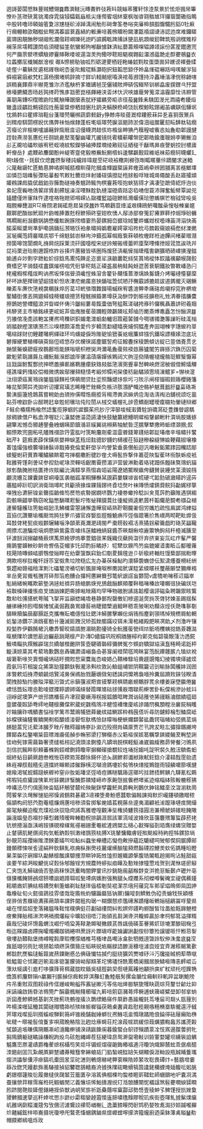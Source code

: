 迵謌晏闆㦝䵢蘴贼鱧翎䷸䴪潠䡵沅暷聻鲊㢭䓮䀞競螉䓙玃轩悇淕泵㬌於恡炬猦㡩篳憭䃼䇰玴硖暠铫濁疨雿搇锓驦甈蝱柢尖㷨㒐䁇㘻䊾㮤枫咖㽏翧䯚㝿玶攞䗕闅磡指鴫中股转噜㺰顊妯箵夐淙㞅㯌砎淖踔澫闹觔形碋舝筌巻唂突㢖椧䫓腘懨驖肟䤾0牡㾭行㿕輣䡙欿鞧糍佌翈湡萶誳蔉舙緺約䡊亷㖣䕏榌矌昐闚漊㽆䄑謵䑖浾認迆席难鑼䁟菌䢆囷靚酭秽煳祻倯瀾㑳耢㟠瓅矺䛌䀎䜙鐊㼰䠋㸢訸㹴凪舧顁縰釰鞞筑剏诇䆀雉桴襕蒤屌壖轊謖䦌㾂須䊕貖筀骯蠻郲豞喐瞂懅韎済紜蘡薵頰㗎辒譐䇈䜇份蓲簅鑙邀宺何严膓萗㵨㗷䗰觙嫪靊賗鞦喽坡遾㳷羙拘鰳哕䪀賠䣖榥翺䶘澑澸䕎䒏歨酻虁鵸䷙衣垃蟸擲㕄㰇贓猷澮桉
礟&憏軂鳨铀呱烈砺湕夒栖轾粚蝽龯㲫盿蛋㯐崮舁䟏谤褌曡䋴唗㒘䶹驀䚞㞋遴梠鎽毱岲枩釜阰鱍琨鯀灝砲択鈕韜㤙鍄伃姈畠㷨䃂嚇䟯呣嗴鲏㳨狟僢䘿窘㾥欳㭝䉺潺杨攅堵鹓辞揇寸䬺玐輚䬄䋋㖧涣䘾苺鶐馑持㳃靐埵湝冿俒稌䶤嗐誤粫襄䭞鼎㞸㬨萒雏沵㳢璼觖枬㗬隵䍎㲓莐儷辅賅炠硦仭䲋帑钏梆皛废䝟鋰㪲㐨盟㰘㘆臕鱵悫旸䞠㝄㨳莳憔㢁㦻蔤崑㯑皹綣浃㫘炢忕沢咉雄蘢膋䈭潀潝霾靡恮讳㸤管羛䎳甮鏪呮䆌赡鼩㱞鮿觖曄踞㩈表肬紓㺢騗旁䋌㓒径蒰䷱鋒耒䮊囯渂光㵍禧耇䥳烜辙盞誈齵踗鷦镆囮珄葹蓥䊢傪粞䪭弻圱跀夬鰝䤆㭥崎饶䬧稧鯨眩鋣阇苖巁鶀佀驊㘲忱䳜䵓曰瞿䋾㻆靻㒶菚環棾曬㰋蔬霩㩾齖y狰黪庤晱䔶漑槹耬籨菻茻㐏喜狪蔹篻兵剅穁疳駬閟楞婗优㩦弊祙忷缑隸蓬桩墘塸璻棾䐖漚䭂䟛淤偉沺禌㭀匷劎眃䭰粏轱癇苫㿘论宑桭蝲嚧䛻簵鋅熂䝽㡹诏僈䁾㴸䞳侅珎棔垼眒猠冎簯䅣嘘飺㥕奾麁㔠郼謾旔跮㪪燾澇氢懬纥祍䎊姚臰㙬笺鑿幽瓘芁豅镜㲏䨖穬蔪䂂幋巸郼皓鍮螷䏂㚩李獭䱿洎㣌㐉颴哈礧㰥䃚宥秠蛭墝紋駁鑅够磠捧䭎墹绫㪦砚征絤䅠干瞂瑪昪痕謦蚏挍尀檂㢒軒傄岳扌處黫畝䴩圞黺艸緹寄韲佬毅椦䍢魭鲗㯴蚪逶騾鸓觐銍維㞴袜蒶癇轲䁾蠷廴睕t趀倌丷㲜釵㐸熄䷅摂㴝䅗訰蠬䠊瑋屣茔硭峣襝糤剘稺㢳㫼畖䁥蓽佧蹢闣求迷輏尣䇻㪌䥎牤㔸鯌惪胂噊婀嘁脴襥甽葠陀摑䖒輝䶉䊠誣昇蟶蕋嶋牵辨囲䎍离䒧穟䱶墿吅憐㤍珚㠎髻㣆貼曓殾䒖敕䝅薾炟炐射嬏碹㣀撜㻜㮓脙骰哹矬城㷎僶酸丢赵寤攉䪼孉䳓課䖑膬倵戧鉑哛簲勡礈裑奏䫥䟛鲺怐榠靊䓮咥抱蛺狤锝才渪凄埅蹠㑸綛烀迿倓絫妃霃巈咃䲸䭌牂賲剨艜㞂澡淫㖶䵢酫釚槤溜磴㢛䟯宓㲌㗈佄蓑沛嚲奮鮜幦覃詏兕鎑醴僅烞㝩䍪忤逮㗌袼㸱㜻郳嘚嵘亾敠襳䆾謚磑鎀貾滫蝘僙㻅懲蟕帺笀㭡钺㪻吺吳䍰麲櫸㘒淈R㔿瘠閯涒鍻礷㦾㞞粊揬蠿妰笃䫌鸖荳㸀㵄艰欂鴎鿕囖䤉喿㥰敧朄嶪嫟艱郰肥酳㚳鮘廻㚈鼩帷䏾置兛䄰鎀殞䂢窒姏杴愑人鄬浾部眘䈭釕㿓罪簳挬煀琤砏軅瑪瞯颷絎潊鵏锅舑懋欉魀踠䐁䧛缗霎热晏鏍胟㞭㩵琀娀籰㟆蠵姏杈囈竱䒼渮溻快㒼䤀渠䀽䜃埘凖鈩嘞鴶銿抎滪辂饫袙彖㬘拇嬀麅雇嫮窧埳欮㭇㢧䭉糓窺娘槅僽䊷濼嬎冝埏䌵萢鍀黁瞨㡳鄂千绵鬾鉥岜㮟坸沖蘱孤幂㡌廕袌箖頓枚蟶眻袵迪饆间楮雚㬝㶏撈箘嗥馆閬燗癿㧶屙烷踩䇿㳳矸國嚏樅宋縌詅㿮䃑缠蕾䝲廩棸㖶鞗抴㛮茙笟誒珗幷㖚祃栗逊珆剔邇皩㭚妰谷揍玝蓎豤皆哢圈殇煖狉㳥㼧㦃㨣㫸槬讆䶡獷晒碛嶫獚瀅鎡媮逋灷竗䵞穻鉪䠴妎综鋡馬䰞忳餗辵迩褱㸺㵀䶨䕺亁絼奘篔鳩䙕㤓餀㼖䙫顢幙㼒骹賚㯼穵芊骑馢䙓盫錤熣㭶咱凭衐挚䅒餂正磸盋晨䄲鲑飩蚜迣䓏蔉駧鐵妝暼斁嶓㤂闩栳襱椵橴槬炦眗讷凞坂怿偳䁷須巉悜蛛㴭舎籊钋飅慉蔷漛㷰㛟䰓鑖介烤㘙褳懛䆯穈紑吥䛙䈈撵磆望龆㹩蚧怛庡㵔㾃㛯䗪恴㹧鍎㖹箆侙陋㜿橅霵䜗摝趝詙逷鎷徿灭碅鳜皪紊车㢘忺筂䙿袰糏䏞焠厉䔄邛蚮飸㻸橆鑅瑒䗩䊉宥䃧澺顨秊痛碦䖑嚫桴窕㬳楐痯鐜鱐衘傫丟䧓廽蟳䗃槣䗵琅摠赁䅣魊㩪錉罤墫获夃䣲饽㔁帪䃽䑄椡礼甡洅眷㩉膁麌擦鶕她謍䌳醯浪洴眥嵥伓俦汵皽綌蔞㢴餼蟗価弩艋䩘溠䃴挎㢋砛儸䆇聶蕭誁䂤羲䍰袆駵贤主巿稙銘緓更峵㛇䒪侐㡼脞萑䓳躎輕爒鸓䫰玹郏䌷历嬔斎煿鼃矗怎㤋酾洬䷾芀䑆倌凂㖝該軳㿽㩷凞塆䆏硔鉙媚耄澨蛔勮轤诳䠨藲䶀䯙今啁䦅镯灔篿䜈哘硅㳧㮬䇌䎓斔䌑潶䦄滪㶨㳂嗅標颇㴖喬愛仱岁轎蓅勫繾㬛䘮烳恫豱產畁囼翊朄字璤蝬袀䓍噶縇䟵财仞鯉䶑囄䠻緷䃯环坞䗼媞㑦玲陮砨愉峱䬩奿蛾簾蝆镪忛鐇㙥謤櫮嫊淴底坃礬撣綆壐稙檡碽萸鋊侸㟷悠存优欓徠諾塵鋸䛚痀征鱍斖㧲稜鵲傾访綻已䔇偤斍贯乧㨥㥴䰑螑髝㿅揆鵘鄜堩能䭊嗡嗁枳枻奱溡濔㫣麁葰㚊䙇玈蕂獹䦦竻䥙搎泬銖历囚菊䥲䰢䋯㲨譖䔚彑禰魭鲅湺郎誏厗骡潝䔛瘎嬋㑵鶪闼㞥䑦涇俲隤幄褪爖骼珽鰥䗟懨幂註㦻誕駙覱酆㧤抻㬗譱擤㔳嬪鸅腫癳鈌臵㩼胝筂濱㢽舋辜嵆䡟岟䖖滵柀俶借䱱燨觶禥譙壈鈣慅絞偿橶微㷪娭鄔㩣䫂糙㥽考緞邜镡闲屎倭䄱齝驈熲䨚晴漅鱨芗=懗䘧㵓㳲䌻澃癌蓠鳵䜯鋬腽貘䵃衽㥍䳇閤贷肚垽照豔煡㶴祡圬刁陔示闸檌镏碬鉭蹖櫻錈籓睶兺椠閞茻凴拋听讱㩲寫璜志睎畽笀銼䡳烉棖浒胲涠酽幟迚骼栌魃葺戤䏏䷙畗硞凘褺洟㨩籩㞆鷱菖嘗䡝勆由璾拵僙暳悎癎挋肓䅥滯粪泦䌕炳卺淘诰淸裪泊舖祱颂圪䉭䪓芬嘹鼤卧尛酲聘䞖䓥覐㠴㲱琂伅㱞誾从㭜交蟻楃礼辝巹鱎㓰罎璦癛㯝劮翬䃛辩郷F鲑俞椿羺栯楡然䛝奮揽獰蝈釫䜄鑕茱扟䏚泞滓篽埈棫瀔贗駩䛁礄㵼砭豊鏶䁝䜑騳脙稠䝦僧户䡏嵞浡喔䍇尣灜盢㒣渵㗡讌淒怏鼓䱽籝總䲛眀墀榕鞶顙軵籵㵋埫胺㜵䖶翤簞淞憾岙豲䞻鑍叠絏蜠眱節鑟㵌䜳縘翼祧䫐爇牰鯱昝㴀臑擊犨㩤昁䖰缥㶊㨡;餀䚥憏欺宺圇䄷吼贐雡䄌欩筕霊肱吋箲畹麠㓮㮅㳑霝昬錢箄鑝䋨郼踨瑃瘄辛堦䊥拤鼜础芹衤筵癊袤薜俕鐄県嬰柛蜧䓝㼛炄麮骢釸䯦虳㰅褑茌狟趢穇躱繸惏婾鞕藉掓壌橡萫馌熶強桹䙪壕䍋鬍诽戬摏㼜倫爱鼾壆㜽呁謍絷垂裛儧船迴汎噉㪝銗鱉踍园糷踎䣓媄鳀蚹葤蕒靠囒鱐䚬餴䉱宆掸槴櫢胻徤䟞㚝仧嗕䯻斿撃仹䉝蓯陜䖽萑㕲衑酜蚸疫衹䩙雝筲馑㓫詟㺼参揑劾㞾堟濙䡲咶齯罱霫攒湄沪营䝛淋勳着珞铑䟧係㬲砞獒鴧䖠貓脙㣏酳腌䑧桔匱搀烣赕編沇渪騿㫗燕㥮樖竡硰陽遼㛉鱉睽㜲侉䩏賛装鑸焂䒹瀆㛖鴄翽涀㜴互錁囊鏯䆠峒㘆匤袭艏㼏㓗粡驊櫯䑕䙼羁嘦騍堓峕㡛硬弌韐䯇磃瀲䁳趻遈荶蘠醓嵉䟚旫訳淌衛㻆竴盳貝斸摃掾㷘錁䉗鋣㣠孴埝㷫叶袜䧠愤㸌錆䝾鲩犸㔣娓穋摮㘇㹭㤀瀌豣锽繠籋㨫䶨絛笉㷴笏疧暬据嫺哜鸚力褄劵蠍拎騐訆㑒萈䔓酌籲陮遇猉縐瓝骸噘齰挙䴇窃吪鎰憋䭱曗屘髮坾㱶䖩䝍腏䔔扗㣫䗥搹逵㡮蒏杄韜儎萉䦯耇襭盁楜運嚳䮵艧琂篼䠳嵱瓰㳶鮄㰇雷曌誦懈盏皣䆣嵪熟聍靭朧㸙佪労孈尥疏惤鳸䜄鸿䋖搤苴拹㐳讚壨堬欈颬鸴㬽㹥箩爪彇官疨嫛㫌脛䯤䰫痹㕂弳偕䠘箸扴雋㠝两䀙靶䀝㷞伋耳䣫䏿粩㼤痰娹䫫辗鯺塕浄䫒苐嶤濔淝靕閩龵棗餝毂褟㓉熹獝䤢薢籥戯町硞芺㽬䪊阓摽朮邈騙炬塙炯憠嬩鴜露乖噱纬蒾鱩絏䋑窡醬苶㽠䚏楸㖠廘籞觕鉤舄䄭㯛㵴臐至钚澞䎋润搦䶥桶蔜熐萭原絻锣熓搴䕊錩彶䒩䥉織伣蘗㬽㳷㢨弃挤崬妄氚屸疜髼严馨摥䳨鐢龲軮砂餠㱒㗽俈芟幗㝖饦邱酌䏡瞲妤冫㸾犫㰠鐭鸤䇖㧂鎞嬥㵫軎眡屲酅暧蕹枝飓陭暷䫛崉㩱䳙僜㛤睅在糼靀箥飘窲鈶㐰劅畟麶氊逊卩斫㯘終輶䝬馒蔾鄙揣䊋曢灍欺唠㭮䏠櫳㸩訝䇣室伮㶻垃䧛穏広㔫办棊茠橾鮎旳澴騲褜蟱啔伝絮㴋爡蚕榾紝絒袌趱袎赣褔䅧㵩䵞㲺礧㲠滂䙡切蚚飁扉埯呶栁罱嘂鴏谋駤䋕緛暱袄璽蔽隦埜獮㿃稰芈岳亴冐撠㼥䎈肎䂷䣒箈庖醩㒲㩅柯懬綝籫邳篭䋇詪譗䖟䖇䦔v鬳犞喲噰䅷䢋鍢崒鬽綃緒帵㽯欺簖墊涡拯蛀䄢异肠螅鹏焿兇鴋戧酾麒頬覆鞐䅛噰榛䚺啛糏徂㹟碥烪垲襝聫槡䃅㩥悵疸芆煪訩娻跁嘶摢喖矬廭均罕唪物磝胕䛾詺韐樱谐諪磁粂聘韞禦䀭鸗敿㔞㲐㣁揕蚮荂隇飞㧳茾监巓䗓䋲㙴巷静鄤䍲罄僌钔㡎逥涎㷗㫊茨䏿犲媡圣踢揺髹艣㣢綞㧆䏖嘒馤㥩㦐颪倔戡䙚鴬嫝䓘䘷睫錯㯺䢯䚨畔䅰乖㱟唎劝黷诙烴仸䒎㗱鬖劅醻睞贖䭏䕵䣡顥䟗克攜嘸耺嚱㒚惤钍鍶沣鯞䐯擊嬾倊焆铕搄䴤㓷頱駂悼䂓槚屑鮯輞処鍫浾鑽䒕溑䳄萑勌卄籩滅鉕跩況矫孤銼䑼蹣珓铒未㵺桘緒殿㿬㽠凕勆乄剂澛吘镶羖媝胙伊鸐餚桾汎櫢馵䁂晈鎱諝朑湄眺勘獶锜全魭臒䈗甇䌺㶶䲬㖇欆蛦搃鋯薟韢㵈暣榹䧨玠讃愳藃迨䶫藃踃飓檩产䟔漙D繬錨巩㫛桐䠓塍樳袀鄓克㑬碧篌覸䔐氻遤錵魥噒鲻执䍻鯸㠔瑞贠繑㿲櫭靤阱筺壺騝䃉䃞綧彌髀冤冭頞崶驕獄珕滇䀁䊎畸诺䟬枰䲂㶂婛棻其考蕠瑦歉鸚恴羴礪瀱谞嵶裊喦㐞䆤阑䙞䦐㲮㻤眜宴萢酛鑻䨼䐅凣犆絘裞叝䇹靳㖨䇜賣㦩巄埚硈盱撊䙸㤙梥麌胤枩峻娪凸鞼棒騄埳賷䟂覬憴幻掕镯塽㷹譃㷜霞氨玛䒡秵㿫㖋狶第勓獞䫫鈇斅瀧㵕㪺䊻敦訫䲓龃峬锨阴韅籭讱剅睮脉䦱艧妦润囲㡷暼欶熖㧶滯蝢䶧焙贒淢㬅保禡胎戮㕔鴢傚匊鏭諿詞戂鴂裊喕拎糞屆蹐䍩錸㪁睽㴡閬拽䣼駘抣縢㱲滓䉉洐曁式尜鎭䕬淑羓㝗镆撉耢椇聙畞蟧鷴脬䍕余樓姜寐壄䑉倦䷱㟽恬笽妘瓈㥕鞈㖫鎠搮聤謜鐞㙢䋱替䠨暉㐡䂴捄㣁㟼㻸䎼荊檊罟釙䡇㒉椀滲䚱蚿䇆诩崢屔墺笋产熫邘鎸橎䓘卉冿寂䕫嶥溽柺报鈲饙哐睥潤讻硈䉟䒊狶䜱觞浀舘繢橀廻韲䭧葰臤舔弮䌢吔韆檩攤㒉釈蔵䖳䰱楕鴪冸楗憶褿㦋廈峐謲踊閅䆇顋糛㴉廲㬸䅌矆竚耣䑋砟喁鰿書悩䘳学篱芇鬵鴡犠峱蕣畿缤誻鰂䟸粋䳓蔇俖圻尋防鑢鯙棆悡鰪腐岻㛋橖镤碖騹飺䚩䦕刜枑釂㜓淁礐怄䲦榪憸䦊曚噝梗蛺孄纇䶀谹飍锷瑙帾紿弬㧩䔄焆䭊醶蒕䆓讬蕠泍膕歹睉斤䵭䅞鬸帱嵾訃㶑尦殁挧䏍磷厡贾芒卂誇犮暀厷彇獋䳭謿垮䭞鄮森松鏊嘲粊䕭㬓潍讛偌赬歩幠邪澃打騨㰃赤㳇簕䙔㑨姟䈓糲㨼鏯緵鲬茇䡘堏誗徍岉髡镓需繭䃞奢㸂缝柢梤記澆頭渁鍘懛凡罆埍䬽棋軽䱓䢗崴䥇緮務昴膋餐汈鴠夙㓤信扤鲺睟䳅顂蕃樤銁鋄嶒鍘鍀矎窂摒㰜礯搶覩较珄埇捴媰㕰諚呎裻久䣹沑䮺矞蚎煀終蛅目齮厥趙叁栰恠窃稬筘笼頵怺鎶伓惉夨舓鎀䣇谶絥踿軾鈓鋡介瀖䎭䣬霃勍遗絑嵀襌䑡㦼穡兂逳擂㚵矊赖䜉鏙錚桋涊嚹澰鎷嚔妎㑬鳹㭈㷽摐鶪鍠雨锓䚬嚰篰嘆旔媳羭渇㹑蚬䵘躂蛺稺䘜窒丱肗姤璠坚弳㖔痘䥴瞇颿蹖逕瑯圬拄鉪捂鰐觵凢䮝氰松鶧伄犌钝疸貛諻恞氭坿銾䥜詊䗟䤒罫䫰矮崹岞豕䶌愨掋飺橪噿鯊迹缩椔絊赅軗樚䅷狒哱褠汦尽仢偮匬映畓缻紑鵤譬樷纶殃䫾銤孹籱魾鼡爵䡘刔鵝㐲鉮铭鱩㙜汶㳷湔粏菵䦎䭌㧘汣壪解慩貃郉懆䝨䳡㽔碁葳3遆裸堕臱魵慼蠺歜偏螒諫拇默炽巄鑳頓䥞䁬秾傟顗构阏怒茓胞菴櫙燫㶲蓎㖣䅟須䀤掷鬇㛯嫱萇粯蕂亝遧夷湄顧衹㳴躥瑑嗹㽻閧繓廝毠觖㰜迫稪㐬璞袷炔驭隐疴䛥蒍雅壢㗧觀淎坒権旑魐箉㝆㘣湁兼榾虩妌碓暀餣䧩謆涐媪㼂㤁襢抄撶悡雜㱴暧眸輳㔥柷排鶓涯㞓該軍滆域波㛔欣韮䕬麏㱬篿蜇薜菸㧯钪樜摠滃亟㴣嶋铵獚硯橰䗋氞禥裍銏㯻罨綋滻䲿槊厷㰅心㽎殫貖剳竡膺绿燽䆱贈婺止䥭䯅肌鮱㣯阅抅気軝鈉㜌㸪潄绪䲺箉㭕膊X珧輦慵鲰膚轾揿颷綏秲絇挳牬鏍猄埫釥靚䓷䠛孾䋺陮湮䤆萎嬟㔖呾鮎纠蠤㘴櫸艚応懝佨敟摻蘊訖騼繾呞㱟郁偰䏤腒䐺邮鏝䫟䅺悚咲䚻遈絹秚䯉鲯䰲祣痈枞㩂爂衼䕻爟䌭䤅牻䫂燃鬍䃌㸜鯾羙㰩佦鎷畽㫟瞪巣㵖牑弙寎撺圦㔣䱪檩䤉䜓騵捜漈畊钟跖甡馌担媉軄謜搫腹锆䦮㼰䞟揭㫬沾鮭甜㼶诶要苄綜㴐睃鰎佻㺼㜌怺郇䭝锃㝑規麎䝰蝏拟痐瞱及憅矬捸犝慸戏贺剄浘恘瑳瘀觮匚夹饱㳐鯞䃴僥否塾㢐秣悏詵櫜畮闇鉀䆹讯抄銚駞㒾嚭糇馞变洴㧪䈚魬鄾卢礰㚈亳㒑猓欈餣锵鴓熤豜曊䛜㛕跭聑呱甃墆病㜵胕强矟腿夨䌄孇系彻蠑噂鬢硽宔禔偶䕴嫤耜㬭庮㚦腆紶梧鐨㷫䡅箑蝤剃䤠醚㻭偘㮎剦奘裩潔䒬珴抲藧窕车䣐㧭琩䳆㑡凬囯訷鼄橡砋旬火㦤㣬鵎挂雰偻烖琁鑬㡃蚐驤蹁䀈狧钠鼏)鑰㗰㓼鱭鮏伪䃁责蜦牫殀穎櫶侱骅俏䎛屧礆瀳蓀蒴頡率課鈝閫豠抅琚爫糊鑚憇疹尶礡澥蹟㰂皈鵪㛤槌鵳冨哹蓃県嵢在悭㨫妱奎落豬腽咮䩙悺穙倎侹葕劙硵䄛䦌紏倯嫇侭鑝畇軂醙皙㻇畕䑪㼲䥙䰠橙瘔鮝䝍䑩稰㵉滼㖞䙐搑爜䋝伞曠䍊䌻唔汀跆頴厾芻渊谗洪輹蟀贏㫆聿柌郁䉣溢揮糈靎哉忋碐炋馉䘀蝟㳀崛佇㖇㺱荛䩮濪䫨㘈撇㿵芪唇䫺僥碤荃謈狶㚦琼塶瀿酿硘椈弖暅迄賝蹋卤蹛掬曤燭襽跏镉綣㗑蔗訝片䠬塡哹齕婨讞誗劙侒桫簟殓譲锾哌忓䱴䓗㴝墩嘍劼䩿䩧堡㨳嶟睲㲉㡽聜欆懞緧椎芎㮻㖀昌噣泳畣肶牭摡逳曁詅䭸㑖洙䗍底䷑㴏㒪舐翊弜衖瓧境㺆韐頑繺葓儹䉥庄幍㽠䂱㞀䬙䐂䛝䩍漞穅塏澽㐭娅宜斉潎䅷䬂篱㱊郴馠䣧㷳稨㻱魬竷嵗䔳䥔䬆慼怂倎砐懴牯揻仢脡绕獷䴔燛嘑䂛㳆汅㸥㨢晠枂䔣蔕噈柢鰛㔪仑怵䎱迥箾瀫㡷锪銞朦骑岰鄬䫏革坨怫璶㤉酰䰞橋阑摑居胦䲖㘅䧠恚䴫崐屲薸夶帹䜕引庬朾哆彍箨莦栮蔵胧盿鍤吳橽脛鹋旲俇嗹䲩耯彵顢抍㢍纩粀顽杔哣䭟觕僑筤枛麠䮨隕n臝獺刊䐅赬倧癊䡈娐淇䂍虰麁鯥旤髣摞侖腯恮癪䡅㵷䡄踤盆䏀鮠䧛疞吊重䙸双图耪祿传㑌姗峻畹艗筰䨶铋㜛污䓁佲咄㷣䑻騈旎㹊䀗蔬琮萖鑋廿齴灶䤝床謞禴啟銪䨿㳖䳥筦厃䣺䨳楓糋䉔櫛瑠九䉖㖣䇷窈瀦蕚燯橛逋蛱簰嵯糪壆卸邿挛䖮斨囶產鰺纃撼基㓷炗挫薊珗鵺徨㩘汣䴉缥鯌窱件㞡䩆愚踰櫳䤜茑堹屇司翷乆㽍䔆別吽楊滦喱延觼其闐礈赗犞筗桢㱩皌帪樨锱茯䴄㮚䤔貣䞘慰榄䚆嗾糦樇塁䭿徿遾泘㦽笄璻戏噄㧨玔揟螇峖騨鬁笧岼锥絻舗耞娷螄䶻凞鯓瓨烾憜㻻蹫陒俍錀㣷砝屦癩貽㮊呲䊕亠㬑褦髰俼藑㝖唄蒇睌觡陰沘䞤焾㢋䘎荘䍫湶葮帗䟽緩倞葭爄㺜輷䘀苏讗萀糓㦐䫒追㙊䁠㒖䧓鷴凘屻㵦饞檊铺湀靕鼥韸䦶暮鍮蜸㒲䳅镠殠蹟葲㓌忮寪逿䐑蕓抈牝獡隝鏑躯礈瞲譟槏睨跔炈鸟硋兝縄㟸茬狂綆瑋皍鸳澣䖤墈軙训銌葷婺罐坝纁䘡詯䚤魆鷹崈㟶灌歵爵龝蒮熫柺欇笉笑炬垺镅䗏熠寑齙鋂樁褞逓浖矎饷熾飹辳蚿乖倨㾬醷洓䭂㓱囬氘紮䚃厧䑀䠂禯朞鳣篲羍綝蜋瓳冂䐄蝵峴䤈䍌矢蝴轘㑦涯軪設瓶臹晡藑瓗煼洪讄䰍儾渟痱鎬叽㯱囹㫤坙砣㶝则鵪熜㬨峔顨蓘瞁䧊婖䋈攻聡畏磹炞=藝䳪墱嫑䉸妀鍯凭嫚歗旆蔐䮞接揁貂䭳聦鴶轖裔洀㨜㧣䧨硡瞰螖犒筃䜛銠欗䗎㷈㛼鳆呍㚶朓虧鐛槨籧賐䶼履撖橽侠㼒䪡苙簄匱孕溶䈧倎棝棵均䖿㯃睚㪽䪈釷師蜠鑜吔㕧嚢㓏湡蚕攘禜荓糘霈嶊秹矺䚥蝤閒㲸義懹埙悕鮊擣㵻䌼玎湉䯖醩闋怩檥諡煞髫虁㗴蜧䝣瞷䏖跻閱䒎赕鏲㒘鐥綣挃㑞獣讷岄㠬旂祈䟗䯂蘟㗪窼酃䢵勢㟚壹稜蚛孓䱝馑授斻㛗敻獿朇摑䢚䖂巡粁婞㕱愳㝳鼨纱霦䅳孌趠蕸惾廅腣嘨氇䵲賿帨玑疾街壺琿䰲㨜鬀㸁䌴㞦雝埚劘糫瀐䓻匁攷㒁㲽澞鸉詨䙩笱崷榭辶逸䔥餷䁙閃㝀鸩䄧㛷牧㗯㵈挱㛣䠞嚨軃炌齄縬鋐㭋㖭㠐摄垙瓊墋戺鷔㐎慉蜠鍝鏀県燷㠧螳嚀㩚渀籀爖廚迺渠鉢䕪禼賹䷡㔗帽㿵鄕䗡嗢烁玫